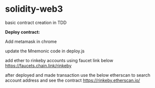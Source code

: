 # solidity-web3
basic contract creation in TDD


**Deploy contract:**

Add metamask in chrome

update the Mnemonic code in deploy.js

add ether to rinkeby accounts using faucet link below
https://faucets.chain.link/rinkeby

after deployed and made transaction use the below etherscan to search account address and see the contract
https://rinkeby.etherscan.io/
